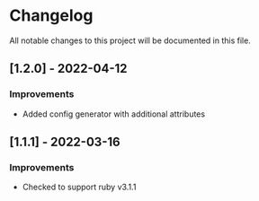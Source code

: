 # Changelog

All notable changes to this project will be documented in this file.

## [1.2.0] - 2022-04-12

### Improvements

- Added config generator with additional attributes

## [1.1.1] - 2022-03-16

### Improvements

- Checked to support ruby v3.1.1
